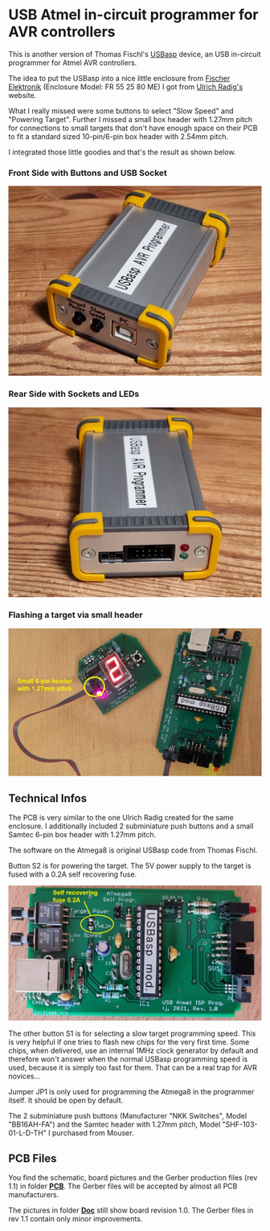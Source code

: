 # USB Atmel in-circuit programmer for AVR controllers #

This is another version of Thomas Fischl's [USBasp](https://www.fischl.de/usbasp/) device, an USB in-circuit programmer for Atmel AVR controllers.

The idea to put the USBasp into a nice little enclosure from [Fischer Elektronik](https://www.fischerelektronik.de) (Enclosure Model: FR 55 25 80 ME) I got from [Ulrich Radig's](https://www.ulrichradig.de/home/index.php/avr/usb-avr-prog) website.

What I really missed were some buttons to select "Slow Speed" and "Powering Target". Further I missed a small box header with 1.27mm pitch for connections to small targets that don't have enough space on their PCB to fit a standard sized 10-pin/6-pin box header with 2.54mm pitch.

I integrated those little goodies and that's the result as shown below.

### Front Side with Buttons and USB Socket ###
  
![github](https://github.com/yellobyte/USB-Atmel-In-Circuit-Programmer/raw/main/Doc/USBaspPic1.jpg)
  
### Rear Side with Sockets and LEDs ###
  
![github](https://github.com/yellobyte/USB-Atmel-In-Circuit-Programmer/raw/main/Doc/USBaspPic4.jpg)
  
### Flashing a target via small header ###
  
![github](https://github.com/yellobyte/USB-Atmel-In-Circuit-Programmer/raw/main/Doc/FlashingUsingSmallHeader.jpg)
  
## Technical Infos ##

The PCB is very similar to the one Ulrich Radig created for the same enclosure. I additionally included 2 subminiature push buttons and a small Samtec 6-pin box header with 1.27mm pitch.

The software on the Atmega8 is original USBasp code from Thomas Fischl.

Button S2 is for powering the target. The 5V power supply to the target is fused with a 0.2A self recovering fuse.
  
![github](https://github.com/yellobyte/USB-Atmel-In-Circuit-Programmer/raw/main/Doc/PCB-Top.jpg)
  
The other button S1 is for selecting a slow target programming speed. This is very helpful if one tries to flash new chips for the very first time. Some chips, when delivered, use an internal 1MHz clock generator by default and therefore won't answer when the normal USBasp programming speed is used, because it is simply too fast for them. That can be a real trap for AVR novices...

Jumper JP1 is only used for programming the Atmega8 in the programmer itself. It should be open by default.

The 2 subminiature push buttons (Manufacturer "NKK Switches", Model "BB16AH-FA") and the Samtec header with 1.27mm pitch, Model "SHF-103-01-L-D-TH" I purchased from Mouser.

## PCB Files ##

You find the schematic, board pictures and the Gerber production files (rev 1.1) in folder [**PCB**](https://github.com/yellobyte/USB-Atmel-In-Circuit-Programmer/blob/main/PCB). The Gerber files will be accepted by almost all PCB manufacturers.

The pictures in folder [**Doc**](https://github.com/yellobyte/USB-Atmel-In-Circuit-Programmer/blob/main/Doc) still show board revision 1.0. The Gerber files in rev 1.1 contain only minor improvements.
   
